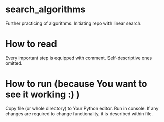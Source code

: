 # search_algorithms 
Further practicing of algorithms. Initiating repo with linear search. 
# How to read 
Every important step is equipped with comment. Self-descriptive ones omitted. 
# How to run (because You want to see it working :) ) 
Copy file (or whole directory) to Your Python editor. Run in console. If any changes are required to change functionality, it is described within file. 
